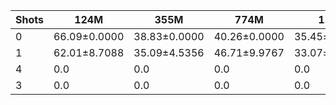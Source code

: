 |   Shots | 124M         | 355M         | 774M         | 1.5B         | 1.3B         | 2.7B         | 6B           |
|---------|--------------|--------------|--------------|--------------|--------------|--------------|--------------|
|       0 | 66.09±0.0000 | 38.83±0.0000 | 40.26±0.0000 | 35.45±0.0000 | 35.43±0.0000 | 27.99±0.0000 | 23.85±0.0000 |
|       1 | 62.01±8.7088 | 35.09±4.5356 | 46.71±9.9767 | 33.07±5.8846 | 35.60±4.8067 | 27.77±2.9778 | 22.63±2.3908 |
|       4 | 0.0          | 0.0          | 0.0          | 0.0          | 20.76±4.1989 | 17.29±4.3431 | 14.81±2.8346 |
|       3 | 0.0          | 0.0          | 0.0          | 0.0          | 26.89±6.1495 | 22.44±6.7254 | 17.97±3.2488 |